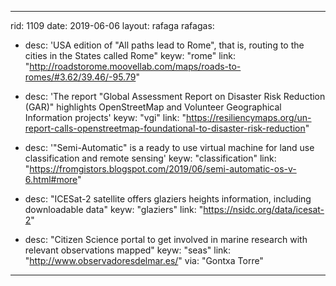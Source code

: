 ---
rid: 1109
date: 2019-06-06
layout: rafaga
rafagas:
- desc: 'USA edition of "All paths lead to Rome", that is, routing to the cities in the States called Rome"
  keyw: "rome"
  link: "http://roadstorome.moovellab.com/maps/roads-to-romes/#3.62/39.46/-95.79"
  
- desc: 'The report "Global Assessment Report on Disaster Risk Reduction (GAR)" highlights OpenStreetMap and Volunteer Geographical Information projects'
  keyw: "vgi"
  link: "https://resiliencymaps.org/un-report-calls-openstreetmap-foundational-to-disaster-risk-reduction"
  
- desc: '"Semi-Automatic" is a ready to use virtual machine for land use classification and remote sensing'
  keyw: "classification"
  link: "https://fromgistors.blogspot.com/2019/06/semi-automatic-os-v-6.html#more"
  
- desc: "ICESat-2 satellite offers glaziers heights information, including downloadable data"
  keyw: "glaziers"
  link: "https://nsidc.org/data/icesat-2"
  
- desc: "Citizen Science portal to get involved in marine research with relevant observations mapped"
  keyw: "seas"
  link: "http://www.observadoresdelmar.es/"
  via: "Gontxa Torre" 
 ---
